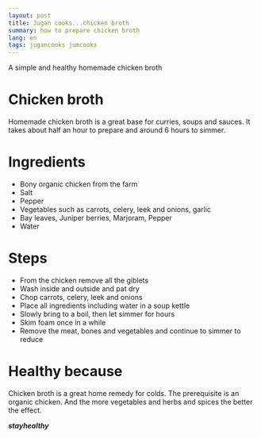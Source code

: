 ```yaml
---
layout: post
title: Jugan cooks...chicken broth
summary: how to prepare chicken broth
lang: en
tags: jugancooks jumcooks
---
```


<div class="message">
A simple and healthy homemade chicken broth
</div>

# Chicken broth
Homemade chicken broth is a great base for curries, soups and sauces.
It takes about half an hour to prepare and around 6 hours to simmer.

# Ingredients
- Bony organic chicken from the farm
- Salt
- Pepper
- Vegetables such as carrots, celery, leek and onions, garlic
- Bay leaves, Juniper berries, Marjoram, Pepper
- Water

# Steps
- From the chicken remove all the giblets
- Wash inside and outside and pat dry
- Chop carrots, celery, leek and onions
- Place all ingredients including water in a soup kettle
- Slowly bring to a boil, then let simmer for hours
- Skim foam once in a while
- Remove the meat, bones and vegetables and continue to simmer to reduce

# Healthy because
Chicken broth is a great home remedy for colds.
The prerequisite is an organic chicken. 
And the more vegetables and herbs and spices the better the effect.

_**stayhealthy**_
